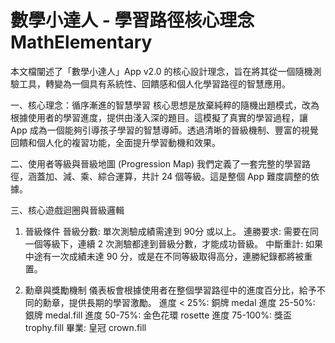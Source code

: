 # 數學小達人 - 學習路徑核心理念 MathElementary
本文檔闡述了「數學小達人」App v2.0 的核心設計理念，旨在將其從一個隨機測驗工具，轉變為一個具有系統性、回饋感和個人化學習路徑的智慧應用。

一、核心理念：循序漸進的智慧學習
核心思想是放棄純粹的隨機出題模式，改為根據使用者的學習進度，提供由淺入深的題目。這模擬了真實的學習過程，讓 App 成為一個能夠引導孩子學習的智慧導師。透過清晰的晉級機制、豐富的視覺回饋和個人化的複習功能，全面提升學習動機和效果。

二、使用者等級與晉級地圖 (Progression Map)
我們定義了一套完整的學習路徑，涵蓋加、減、乘、綜合運算，共計 24 個等級。這是整個 App 難度調整的依據。

三、核心遊戲迴圈與晉級邏輯
1. 晉級條件
晉級分數: 單次測驗成績需達到 90分 或以上。
連勝要求: 需要在同一個等級下，連續 2 次測驗都達到晉級分數，才能成功晉級。
中斷重計: 如果中途有一次成績未達 90 分，或是在不同等級取得高分，連勝紀錄都將被重置。

3. 勳章與獎勵機制
儀表板會根據使用者在整個學習路徑中的進度百分比，給予不同的勳章，提供長期的學習激勵。
進度 < 25%: 銅牌 medal
進度 25-50%: 銀牌 medal.fill
進度 50-75%: 金色花環 rosette
進度 75-100%: 獎盃 trophy.fill
畢業: 皇冠 crown.fill
